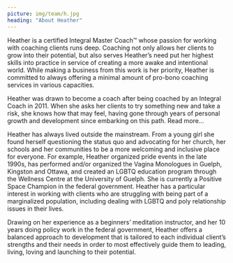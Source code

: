 ```yaml
---
picture: img/team/h.jpg 
heading: "About Heather"
---
```

Heather is a certified Integral Master Coach™ whose passion for working with coaching clients runs deep.  Coaching not only allows her clients to grow into their potential, but also serves Heather’s need put her highest skills into practice in service of creating a more awake and intentional world.  While making a business from this work is her priority, Heather is committed to always offering a minimal amount of pro-bono coaching services in various capacities.

Heather was drawn to become a coach after being coached by an Integral Coach in 2011.  When she asks her clients to try something new and take a risk, she knows how that may feel, having gone through years of personal growth and development since embarking on this path.  Read more… <link>  

Heather has always lived outside the mainstream.  From a young girl she found herself questioning the status quo and advocating for her church, her schools and her communities to be a more welcoming and inclusive place for everyone.  For example, Heather organized pride events in the late 1990s, has performed and/or organized the Vagina Monologues in Guelph, Kingston and Ottawa, and created an LGBTQ education program through the Wellness Centre at the University of Guelph.  She is currently a Positive Space Champion in the federal government.  Heather has a particular interest in working with clients who are struggling with being part of a marginalized population, including dealing with LGBTQ and poly relationship issues in their lives.

Drawing on her experience as a beginners’ meditation instructor, and her 10 years doing policy work in the federal government, Heather offers a balanced approach to development that is tailored to each individual client’s strengths and their needs in order to most effectively guide them to leading, living, loving and launching to their potential.


